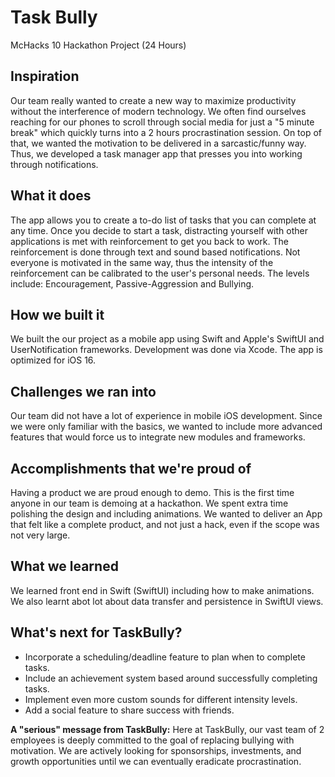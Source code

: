 # Task Bully
McHacks 10 Hackathon Project (24 Hours)

## Inspiration
Our team really wanted to create a new way to maximize productivity without the interference of modern technology. We often find ourselves reaching for our phones to scroll through social media for just a "5 minute break" which quickly turns into a 2 hours procrastination session. On top of that, we wanted the motivation to be delivered in a sarcastic/funny way. Thus, we developed a task manager app that presses you into working through notifications. 

## What it does
The app allows you to create a to-do list of tasks that you can complete at any time. Once you decide to start a task, distracting yourself with other applications is met with reinforcement to get you back to work. The reinforcement is done through text and sound based notifications. Not everyone is motivated in the same way, thus the intensity of the reinforcement can be calibrated to the user's personal needs. The levels include: Encouragement, Passive-Aggression and Bullying.  

## How we built it
We built the our project as a mobile app using Swift and Apple's SwiftUI and UserNotification frameworks. Development was done via Xcode. The app is optimized for iOS 16. 

## Challenges we ran into
Our team did not have a lot of experience in mobile iOS development. Since we were only familiar with the basics, we wanted to include more advanced features that would force us to integrate new modules and frameworks.

## Accomplishments that we're proud of
Having a product we are proud enough to demo. This is the first time anyone in our team is demoing at a hackathon. We spent extra time polishing the design and including animations. We wanted to deliver an App that felt like a complete product, and not just a hack, even if the scope was not very large.  

## What we learned
We learned front end in Swift (SwiftUI) including how to make animations. We also learnt abot lot about data transfer and persistence in SwiftUI views.

## What's next for TaskBully?
- Incorporate a scheduling/deadline feature to plan when to complete tasks.
- Include an achievement system based around successfully completing tasks. 
- Implement even more custom sounds for different intensity levels. 
- Add a social feature to share success with friends. 

**A "serious" message from TaskBully:**
Here at TaskBully, our vast team of 2 employees is deeply committed to the goal of replacing bullying with motivation. We are actively looking for sponsorships, investments, and growth opportunities until we can eventually eradicate procrastination.
